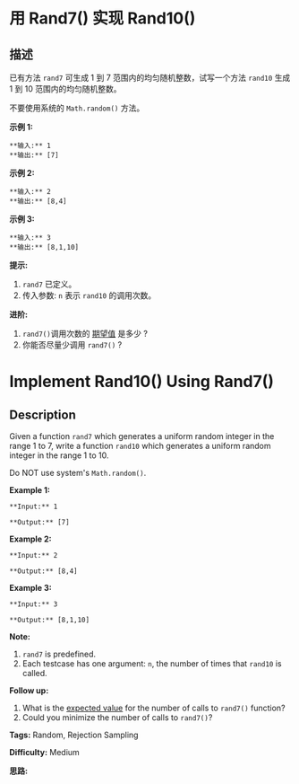 # 用 Rand7() 实现 Rand10()

## 描述

已有方法 `rand7` 可生成 1 到 7 范围内的均匀随机整数，试写一个方法 `rand10` 生成 1 到 10 范围内的均匀随机整数。

不要使用系统的 `Math.random()` 方法。



**示例 1:**

    
    
    **输入:** 1
    **输出:** [7]
    

**示例 2:**

    
    
    **输入:** 2
    **输出:** [8,4]
    

**示例 3:**

    
    
    **输入:** 3
    **输出:** [8,1,10]
    



**提示:**

  1. `rand7` 已定义。
  2. 传入参数: `n` 表示 `rand10` 的调用次数。



**进阶:**

  1. `rand7()`调用次数的 [期望值](https://en.wikipedia.org/wiki/Expected_value) 是多少 ?
  2. 你能否尽量少调用 `rand7()` ?



# Implement Rand10() Using Rand7()

## Description



Given a function `rand7` which generates a uniform random integer in the range 1 to 7, write a function `rand10` which generates a uniform random integer in the range 1 to 10.

Do NOT use system's `Math.random()`.



**Example 1:**

    
    
    **Input:** 1
    **Output:** [7]
    

**Example 2:**

    
    
    **Input:** 2
    **Output:** [8,4]
    

**Example 3:**

    
    
    **Input:** 3
    **Output:** [8,1,10]
    



**Note:**

  1. `rand7` is predefined.
  2. Each testcase has one argument: `n`, the number of times that `rand10` is called.



**Follow up:**

  1. What is the [expected value](https://en.wikipedia.org/wiki/Expected_value) for the number of calls to `rand7()` function?
  2. Could you minimize the number of calls to `rand7()`?


**Tags:** Random, Rejection Sampling

**Difficulty:** Medium

**思路:**
